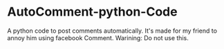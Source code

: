 # AutoComment-python-Code
A python code to post comments automatically. It's made for my friend to annoy him using facebook Comment. Warining: Do not use this.
